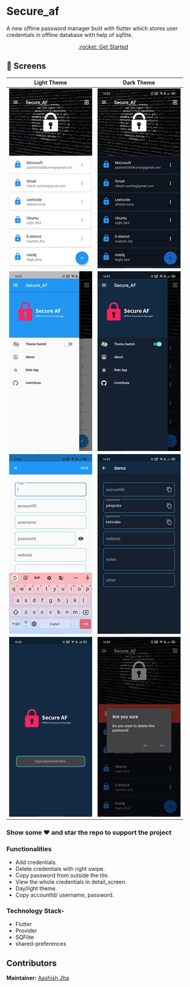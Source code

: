 # Secure_af

A new offline password manager built with flutter which stores user credentials in offline database with help of sqflite. 

</p>
<p align="center"><a href="#getting-started">:rocket: Get Started</a></p>


## 📸 Screens

|                      Light Theme                             |                         Dark Theme                            |
| :----------------------------------------------------------: | :----------------------------------------------------------:  |
| ![](https://github.com/Aashu-Jha/Images/blob/main/sec9.jpg)  | ![](https://github.com/Aashu-Jha/Images/blob/main/sec11.jpg)  | 
| ![](https://github.com/Aashu-Jha/Images/blob/main/sec8.jpg)  | ![](https://github.com/Aashu-Jha/Images/blob/main/sec10.jpg)  |
| ![](https://github.com/Aashu-Jha/Images/blob/main/sec6.jpg)  | ![](https://github.com/Aashu-Jha/Images/blob/main/sec2.jpg)   |
| ![](https://github.com/Aashu-Jha/Images/blob/main/sec12.jpg) | ![](https://github.com/Aashu-Jha/Images/blob/main/sec1.jpg)   |

### Show some :heart: and star the repo to support the project




### Functionalities
  - Add credentials.
  - Delete credentials with right swipe.
  - Copy password from outside the tile.
  - View the whole credentials in detail_screen.
  - Day/light theme.
  - Copy accountId/ username, password.
  
### Technology Stack-
 - Flutter
 - Provider
 - SQFlite
 - shared-preferences

## Contributors

**Maintainer:** [Aashish Jha](https://github.com/aashu-jha)
